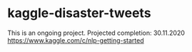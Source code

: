 # kaggle-disaster-tweets

This is an ongoing project. Projected completion: 30.11.2020  
https://www.kaggle.com/c/nlp-getting-started
